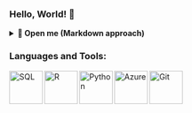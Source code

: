 ### Hello, World! 👋

<details>
    <summary><b>🎁 Open me (Markdown approach) </b></summary>
    ![](https://giphy.com/embed/FBeSx3itXlUQw/giphy.gif)
</details>
 
### Languages and Tools:

<img align="left" title="SQL" width="60px" src="https://cdn.jsdelivr.net/gh/devicons/devicon/icons/microsoftsqlserver/microsoftsqlserver-plain.svg" />        

<img align="left" title="R" width="60px" src="https://cdn.jsdelivr.net/gh/devicons/devicon/icons/rstudio/rstudio-original.svg" />          

<img align="left" title="Python" width="60px" src="https://cdn.jsdelivr.net/gh/devicons/devicon/icons/python/python-original.svg" /> 

<img align="left" title="Azure" width="60px" src="https://cdn.jsdelivr.net/gh/devicons/devicon/icons/azure/azure-original.svg" />

<img align="left" title="Git" width="60px" src="https://cdn.jsdelivr.net/gh/devicons/devicon/icons/git/git-original.svg" />
          
                   
